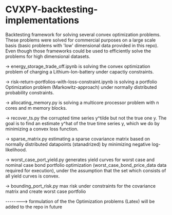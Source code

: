 # CVXPY-backtesting-implementations

Backtesting framework for solving several convex optimization problems. These problems were solved for commercial purposes on a large scale basis (basic problems with 'low' dimensional data provided in this repo). Even though those frameworks could be used to efficiently solve the problems for high dimensional datasets. 

-> energy_storage_trade_off.ipynb is solving the convex optimization problem of charging a Lithium-Ion-battery under capactiy constraints.

-> risk-return-portfolios-with-loss-constraint.ipynb is solving a portfolio Optimization problem (Markowitz-approach) under normally distributed probability constraints.

-> allocating_memory.py is solving a multicore processor problem with n cores and m memory blocks.

-> recover_ts.py the corrupted time series y^tilde but not the true one y. The goal is to find an estimate y^hat of the true time series y, which we do by minimizing a convex loss function.

-> sparse_matrix.py estimating a sparse covariance matrix based on normally distributed datapoints (stanadrized) by minimizing negative log-likelihood.

-> worst_case_port_yield.py generates yield curves for worst case and nominal case bond portfolio optimization (worst_case_bond_price_data data required for execution), under the assumption that the set which consists of all yield curves is convex.

-> bounding_port_risk.py max risk under constraints for the covariance matrix and create worst case portfolio


--------> formulation of the the Optimization problems (Latex) will be added to the repo in future 
